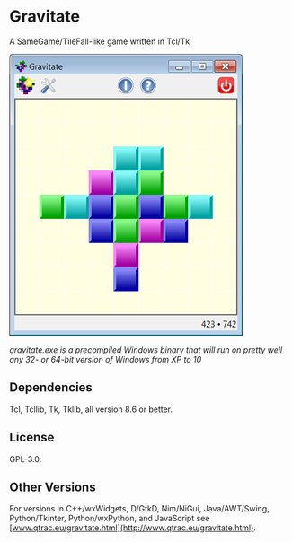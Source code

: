 # Gravitate

A SameGame/TileFall-like game written in Tcl/Tk

![Screenshot](screenshot.png)

*_gravitate.exe_ is a precompiled Windows binary that will run on pretty
well any 32- or 64-bit version of Windows from XP to 10*

## Dependencies

Tcl, Tcllib, Tk, Tklib, all version 8.6 or better.

## License

GPL-3.0.

## Other Versions

For versions in C++/wxWidgets, D/GtkD, Nim/NiGui, Java/AWT/Swing,
Python/Tkinter, Python/wxPython, and JavaScript see
[www.qtrac.eu/gravitate.html](http://www.qtrac.eu/gravitate.html).
